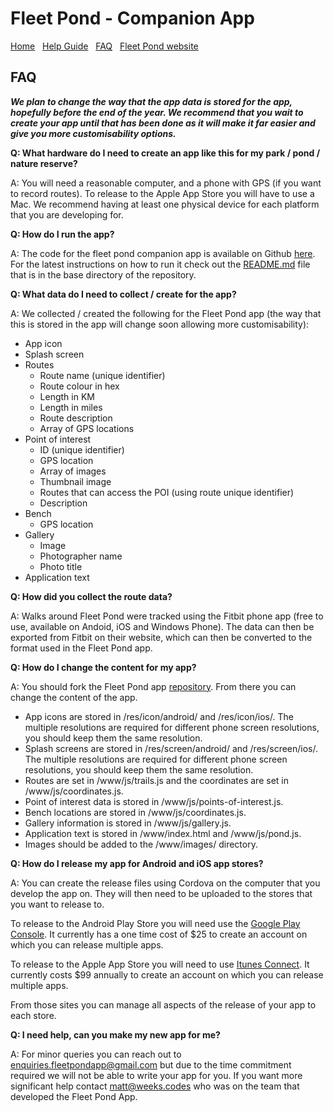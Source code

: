 # Fleet Pond - Companion App

[Home](./index.html) &nbsp; [Help Guide](./help.html) &nbsp; [FAQ](./faq.html) &nbsp; [Fleet Pond website](http://fleetpond.org.uk/)

## FAQ

_**We plan to change the way that the app data is stored for the app, hopefully before the end of the year. We recommend that you wait to create your app until that has been done as it will make it far easier and give you more customisability options.**_

**Q: What hardware do I need to create an app like this for my park / pond / nature reserve?**

A: You will need a reasonable computer, and a phone with GPS (if you want to record routes). To release to the Apple App Store you will have to use a Mac. We recommend having at least one physical device for each platform that you are developing for.

**Q: How do I run the app?**

A: The code for the fleet pond companion app is available on Github [here](https://github.com/fleet-pond/fleet-pond-app). For the latest instructions on how to run it check out the [README.md](https://github.com/fleet-pond/fleet-pond-app/blob/develop/README.md) file that is in the base directory of the repository.

**Q: What data do I need to collect / create for the app?**

A: We collected / created the following for the Fleet Pond app (the way that this is stored in the app will change soon allowing more customisability):

* App icon
* Splash screen
* Routes
  * Route name (unique identifier)
  * Route colour in hex
  * Length in KM
  * Length in miles
  * Route description
  * Array of GPS locations
* Point of interest
  * ID (unique identifier)
  * GPS location
  * Array of images
  * Thumbnail image
  * Routes that can access the POI (using route unique identifier)
  * Description
* Bench
  * GPS location
* Gallery
  * Image
  * Photographer name
  * Photo title
* Application text

**Q: How did you collect the route data?**

A: Walks around Fleet Pond were tracked using the Fitbit phone app (free to use, available on Andoid, iOS and Windows Phone). The data can then be exported from Fitbit on their website, which can then be converted to the format used in the Fleet Pond app.

**Q: How do I change the content for my app?**

A: You should fork the Fleet Pond app [repository](https://github.com/fleet-pond/fleet-pond-app). From there you can change the content of the app.

* App icons are stored in /res/icon/android/ and /res/icon/ios/. The multiple resolutions are required for different phone screen resolutions, you should keep them the same resolution.
* Splash screens are stored in /res/screen/android/ and /res/screen/ios/. The multiple resolutions are required for different phone screen resolutions, you should keep them the same resolution.
* Routes are set in /www/js/trails.js and the coordinates are set in /www/js/coordinates.js.
* Point of interest data is stored in /www/js/points-of-interest.js.
* Bench locations are stored in /www/js/coordinates.js.
* Gallery information is stored in /www/js/gallery.js.
* Application text is stored in /www/index.html and /www/js/pond.js.
* Images should be added to the /www/images/ directory.

**Q: How do I release my app for Android and iOS app stores?**

A: You can create the release files using Cordova on the computer that you develop the app on. They will then need to be uploaded to the stores that you want to release to.

To release to the Android Play Store you will need use the [Google Play Console](https://developer.android.com/distribute/console/). It currently has a one time cost of $25 to create an account on which you can release multiple apps.

To release to the Apple App Store you will need to use [Itunes Connect](https://itunesconnect.apple.com/). It currently costs $99 annually to create an account on which you can release multiple apps.

From those sites you can manage all aspects of the release of your app to each store.

**Q: I need help, can you make my new app for me?**

A: For minor queries you can reach out to [enquiries.fleetpondapp@gmail.com](mailto:enquiries.fleetpondapp@gmail.com) but due to the time commitment required we will not be able to write your app for you. If you want more significant help contact [matt@weeks.codes](mailto:matt@weeks.codes) who was on the team that developed the Fleet Pond App.
